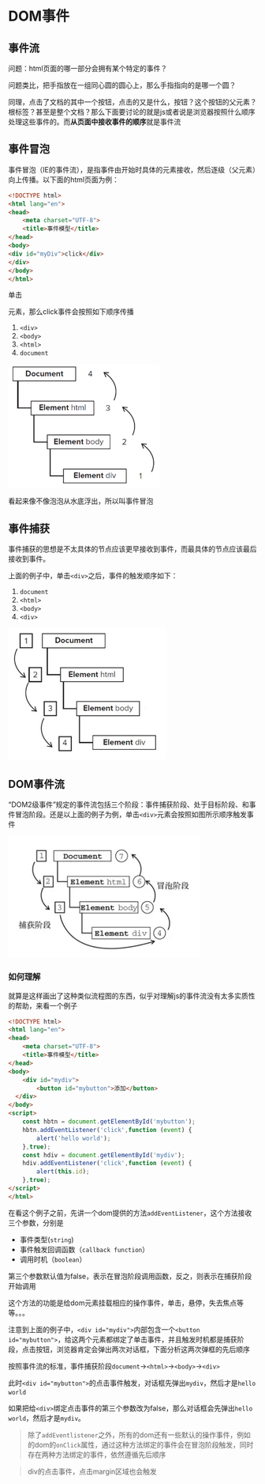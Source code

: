 # DOM事件

## 事件流

问题：html页面的哪一部分会拥有某个特定的事件？

问题类比，把手指放在一组同心圆的圆心上，那么手指指向的是哪一个圆？

同理，点击了文档的其中一个按钮，点击的又是什么，按钮？这个按钮的父元素？<html>根标签？甚至是整个文档？那么下面要讨论的就是js或者说是浏览器按照什么顺序处理这些事件的。而**从页面中接收事件的顺序**就是事件流

## 事件冒泡

事件冒泡（IE的事件流），是指事件由开始时具体的元素接收，然后逐级（父元素）向上传播。以下面的html页面为例：

```html
<!DOCTYPE html>
<html lang="en">
<head>
	<meta charset="UTF-8">
	<title>事件模型</title>
</head>
<body>
<div id="myDiv">click</div>
</div>
</body>
</html>
```

单击<div>元素，那么click事件会按照如下顺序传播

1. `<div>`
2. `<body>`
3. `<html>`
4. `document`

<img src="assets/1569504775236.png" alt="1569504775236" style="zoom:67%;" />

看起来像不像泡泡从水底浮出，所以叫事件冒泡

## 事件捕获

事件捕获的思想是不太具体的节点应该更早接收到事件，而最具体的节点应该最后接收到事件。

上面的例子中，单击`<div>`之后，事件的触发顺序如下：

1. `document`
2. `<html>`
3. `<body>`
4. `<div>`

<img src="assets/1569545861636.png" alt="1569545861636" style="zoom:67%;" />

## DOM事件流

“DOM2级事件”规定的事件流包括三个阶段：事件捕获阶段、处于目标阶段、和事件冒泡阶段。还是以上面的例子为例，单击`<div>`元素会按照如图所示顺序触发事件

![1569546039240](assets/1569546039240.png)

### 如何理解

就算是这样画出了这种类似流程图的东西，似乎对理解js的事件流没有太多实质性的帮助，来看一个例子

```html
<!DOCTYPE html>
<html lang="en">
<head>
	<meta charset="UTF-8">
	<title>事件模型</title>
</head>
<body>
	<div id="mydiv">
		<button id="mybutton">添加</button>
  </div>
</body>
<script>
	const hbtn = document.getElementById('mybutton');
	hbtn.addEventListener('click',function (event) {
		alert('hello world');
	},true);
	const hdiv = document.getElementById('mydiv');
	hdiv.addEventListener('click',function (event) {
		alert(this.id);
	},true);
</script>
</html>
```

在看这个例子之前，先讲一个dom提供的方法`addEventListener`，这个方法接收三个参数，分别是

- 事件类型(`string`)
- 事件触发回调函数（`callback function`）
- 调用时机（`boolean`）

第三个参数默认值为false，表示在冒泡阶段调用函数，反之，则表示在捕获阶段开始调用

这个方法的功能是给dom元素挂载相应的操作事件，单击，悬停，失去焦点等等。。。

注意到上面的例子中，`<div id="mydiv">`内部包含一个`<button id="mybutton">`，给这两个元素都绑定了单击事件，并且触发时机都是捕获阶段，点击按钮，浏览器肯定会弹出两次对话框，下面分析这两次弹框的先后顺序

按照事件流的标准，事件捕获阶段`document`->`<html>`->`<body>`->`<div>`

此时`<div id="mybutton">`的点击事件触发，对话框先弹出`mydiv`，然后才是`hello world`

如果把给`<div>`绑定点击事件的第三个参数改为false，那么对话框会先弹出`hello world`，然后才是`mydiv`。

> 除了`addEventlistener`之外，所有的dom还有一些默认的操作事件，例如的dom的`onClick`属性，通过这种方法绑定的事件会在冒泡阶段触发，同时存在两种方法绑定的事件，依然遵循先后顺序

>div的点击事件，点击margin区域也会触发

